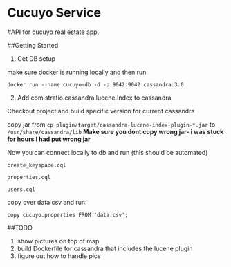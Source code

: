 Cucuyo Service
===============

#API for cucuyo real estate app.

##Getting Started

1. Get DB setup

make sure docker is running locally and then run

`docker run --name cucuyo-db -d -p 9042:9042 cassandra:3.0`

2. Add com.stratio.cassandra.lucene.Index to cassandra

Checkout project and build specific version for current cassandra

copy jar from `cp plugin/target/cassandra-lucene-index-plugin-*.jar` to `/usr/share/cassandra/lib`
**Make sure you dont copy wrong jar- i was stuck for hours I had put wrong jar**

Now you can connect locally to db and run (this should be automated)

`create_keyspace.cql`

`properties.cql` 

`users.cql`

copy over data csv and run:

`copy cucuyo.properties FROM 'data.csv';`


##TODO
1. show pictures on top of map
2. build Dockerfile for cassandra that includes the lucene plugin
3. figure out how to handle pics
